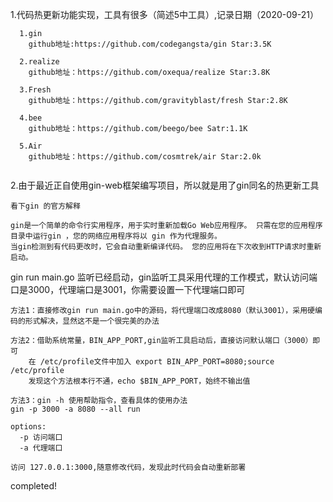 1.代码热更新功能实现，工具有很多（简述5中工具）,记录日期（2020-09-21）
```
  1.gin
    github地址:https://github.com/codegangsta/gin Star:3.5K
  
  2.realize
    github地址：https://github.com/oxequa/realize Star:3.8K
  
  3.Fresh
    github地址：https://github.com/gravityblast/fresh Star:2.8K
  
  4.bee
    github地址：https://github.com/beego/bee Satr:1.1K
  
  5.Air
    github地址：https://github.com/cosmtrek/air Star:2.0k
    
 ```
    
  2.由于最近正自使用gin-web框架编写项目，所以就是用了gin同名的热更新工具
  ```
  看下gin 的官方解释

  gin是一个简单的命令行实用程序，用于实时重新加载Go Web应用程序。 只需在您的应用程序目录中运行gin ，您的网络应用程序将以 gin 作为代理服务。
  当gin检测到有代码更改时，它会自动重新编译代码。 您的应用将在下次收到HTTP请求时重新启动。
  ```
  
  gin run main.go 
  监听已经启动，gin监听工具采用代理的工作模式，默认访问端口是3000，代理端口是3001，你需要设置一下代理端口即可
  
  ```
  方法1：直接修改gin run main.go中的源码，将代理端口改成8080（默认3001），采用硬编码的形式解决，显然这不是一个很完美的办法
  ```
  ```
  方法2：借助系统常量，BIN_APP_PORT,gin监听工具启动后，直接访问默认端口（3000）即可
      在 /etc/profile文件中加入 export BIN_APP_PORT=8080;source /etc/profile
      发现这个方法根本行不通，echo $BIN_APP_PORT，始终不输出值
  ```
  ```    
  方法3：gin -h 使用帮助指令，查看具体的使用办法
  gin -p 3000 -a 8080 --all run
  
  options:
    -p 访问端口
    -a 代理端口
  
  访问 127.0.0.1:3000,随意修改代码，发现此时代码会自动重新部署
  ```
  
  completed!
      
  
  
  
